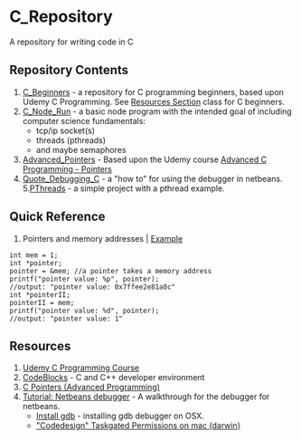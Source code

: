 # C_Repository
A repository for writing code in C


## Repository Contents
1. [C_Beginners](./C_Beginners) - a repository for C programming beginners, based upon Udemy C Programming. See [Resources Section](#resources) class for C beginners.
2. [C_Node_Run](./C_Node_Run) - a basic node program with the intended goal of including computer science fundamentals:
    - tcp/ip socket(s)
    - threads (pthreads)
    - and maybe semaphores
3. [Advanced_Pointers](./Advanced_Pointers) - Based upon the Udemy course [Advanced C Programming - Pointers](https://www.udemy.com/advanced-c-programming-pointers/learn/v4/)
4. [Quote_Debugging_C](./Quote_Debugging_C) - a "how to" for using the debugger in netbeans.
5.[PThreads](./PThreads) - a simple project with a pthread example.

## Quick Reference
1. Pointers and memory addresses | [Example](https://github.com/cybervoid/C_Repository/blob/master/Advanced_Pointers/main.c#L22)
```
int mem = 1;
int *pointer;
pointer = &mem; //a pointer takes a memory address
printf("pointer value: %p", pointer);
//output: "pointer value: 0x7ffee2e81a0c"
int *pointerII;
pointerII = mem;
printf("pointer value: %d", pointer);
//output: "pointer value: 1"
```

## Resources
1. [Udemy C Programming Course](https://www.udemy.com/c-programming-for-beginners-/learn/v4/)
2. [CodeBlocks](http://codeblocks.org/) - C and C++ developer environment
3. [C Pointers (Advanced Programming)](https://www.udemy.com/advanced-c-programming-pointers/learn/v4/t/lecture/6863158?start=0)
4. [Tutorial: Netbeans debugger](https://netbeans.org/kb/docs/cnd/debugging.html#requirements) - A walkthrough for the debugger for netbeans.
    - [Install gdb](https://stackoverflow.com/questions/35497491/netbeans-resolve-missing-debugger-command-c) - installing gdb debugger on OSX.
    - ["Codedesign" Taskgated Permissions on mac (darwin)](https://github.com/cs01/gdbgui/issues/55)
